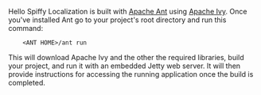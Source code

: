 Hello Spiffy Localization is built with [Apache Ant](http://ant.apache.org/) using [Apache Ivy](http://ant.apache.org/ivy/).  Once you've installed Ant go to your project's root directory and run this command:

        <ANT HOME>/ant run
        
This will download Apache Ivy and the other the required libraries, build your project, and run it with an embedded Jetty web server.  It will then provide instructions for accessing the running application once the build is completed.  
